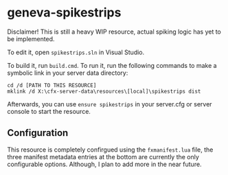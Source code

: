 # geneva-spikestrips

Disclaimer!
This is still a heavy WIP resource, actual spiking logic has yet to be implemented.

To edit it, open `spikestrips.sln` in Visual Studio.

To build it, run `build.cmd`. To run it, run the following commands to make a symbolic link in your server data directory:

```dos
cd /d [PATH TO THIS RESOURCE]
mklink /d X:\cfx-server-data\resources\[local]\spikestrips dist
```

Afterwards, you can use `ensure spikestrips` in your server.cfg or server console to start the resource.

## Configuration

This resource is completely confirgued using the `fxmanifest.lua` file, the three manifest metadata entries at the bottom are currently the only configurable options. Although, I plan to add more in the near future.